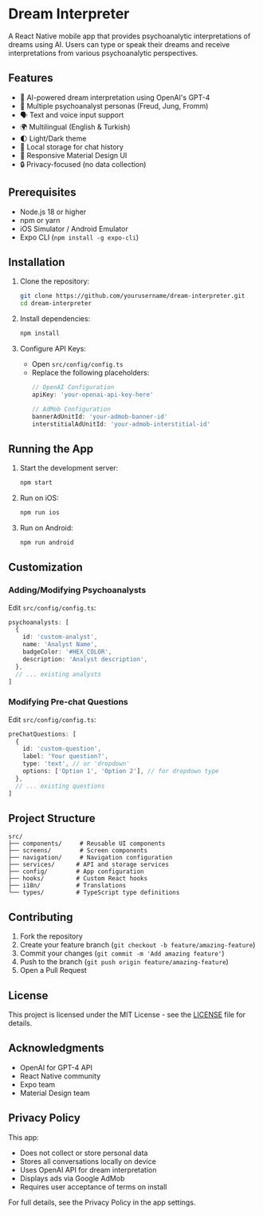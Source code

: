 # Dream Interpreter

A React Native mobile app that provides psychoanalytic interpretations of dreams using AI. Users can type or speak their dreams and receive interpretations from various psychoanalytic perspectives.

## Features

- 🧠 AI-powered dream interpretation using OpenAI's GPT-4
- 👥 Multiple psychoanalyst personas (Freud, Jung, Fromm)
- 🗣️ Text and voice input support
- 🌍 Multilingual (English & Turkish)
- 🌓 Light/Dark theme
- 💾 Local storage for chat history
- 📱 Responsive Material Design UI
- 🔒 Privacy-focused (no data collection)

## Prerequisites

- Node.js 18 or higher
- npm or yarn
- iOS Simulator / Android Emulator
- Expo CLI (`npm install -g expo-cli`)

## Installation

1. Clone the repository:
   ```bash
   git clone https://github.com/yourusername/dream-interpreter.git
   cd dream-interpreter
   ```

2. Install dependencies:
   ```bash
   npm install
   ```

3. Configure API Keys:
   - Open `src/config/config.ts`
   - Replace the following placeholders:
     ```typescript
     // OpenAI Configuration
     apiKey: 'your-openai-api-key-here'
     
     // AdMob Configuration
     bannerAdUnitId: 'your-admob-banner-id'
     interstitialAdUnitId: 'your-admob-interstitial-id'
     ```

## Running the App

1. Start the development server:
   ```bash
   npm start
   ```

2. Run on iOS:
   ```bash
   npm run ios
   ```

3. Run on Android:
   ```bash
   npm run android
   ```

## Customization

### Adding/Modifying Psychoanalysts

Edit `src/config/config.ts`:

```typescript
psychoanalysts: [
  {
    id: 'custom-analyst',
    name: 'Analyst Name',
    badgeColor: '#HEX_COLOR',
    description: 'Analyst description',
  },
  // ... existing analysts
]
```

### Modifying Pre-chat Questions

Edit `src/config/config.ts`:

```typescript
preChatQuestions: [
  {
    id: 'custom-question',
    label: 'Your question?',
    type: 'text', // or 'dropdown'
    options: ['Option 1', 'Option 2'], // for dropdown type
  },
  // ... existing questions
]
```

## Project Structure

```
src/
├── components/     # Reusable UI components
├── screens/        # Screen components
├── navigation/     # Navigation configuration
├── services/      # API and storage services
├── config/        # App configuration
├── hooks/         # Custom React hooks
├── i18n/          # Translations
└── types/         # TypeScript type definitions
```

## Contributing

1. Fork the repository
2. Create your feature branch (`git checkout -b feature/amazing-feature`)
3. Commit your changes (`git commit -m 'Add amazing feature'`)
4. Push to the branch (`git push origin feature/amazing-feature`)
5. Open a Pull Request

## License

This project is licensed under the MIT License - see the [LICENSE](LICENSE) file for details.

## Acknowledgments

- OpenAI for GPT-4 API
- React Native community
- Expo team
- Material Design team

## Privacy Policy

This app:
- Does not collect or store personal data
- Stores all conversations locally on device
- Uses OpenAI API for dream interpretation
- Displays ads via Google AdMob
- Requires user acceptance of terms on install

For full details, see the Privacy Policy in the app settings. 
